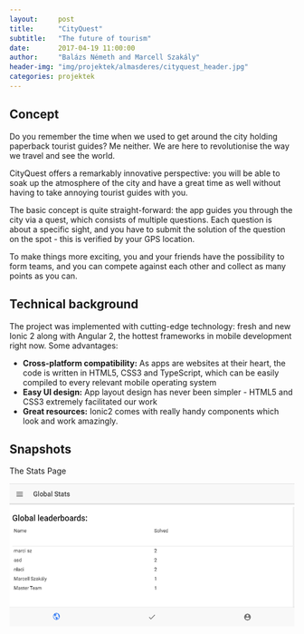 ```yaml
---
layout:     post
title:      "CityQuest"
subtitle:   "The future of tourism"
date:       2017-04-19 11:00:00
author:     "Balázs Németh and Marcell Szakály"
header-img: "img/projektek/almasderes/cityquest_header.jpg"
categories: projektek
---
```


<h2>Concept</h2>

<p>Do you remember the time when we used to get around the city holding paperback tourist guides? Me neither. We are here to revolutionise the way we travel and see the world.</p>

<p>CityQuest offers a remarkably innovative perspective: you will be able to soak up the atmosphere of the city and have a great time as well without having to take annoying tourist guides with you.</p>

<p>The basic concept is quite straight-forward: the app guides you through the city via a quest, which consists of multiple questions. Each question is about a specific sight, and you have to submit the solution of the question on the spot - this is verified by your GPS location.</p>

<p>To make things more exciting, you and your friends have the possibility to form teams, and you can compete against each other and collect as many points as you can.</p>

<h2>Technical background</h2>

<p>The project was implemented with cutting-edge technology: fresh and new Ionic 2 along with Angular 2, the hottest frameworks in mobile development right now. Some advantages:</p>

* **Cross-platform compatibility:** As apps are websites at their heart, the code is written in HTML5, CSS3 and TypeScript, which can be easily compiled to every relevant mobile operating system
* **Easy UI design:** App layout design has never been simpler - HTML5 and CSS3 extremely facilitated our work
* **Great resources:** Ionic2 comes with really handy components which look and work amazingly.

<h2>Snapshots</h2>

<p> The Stats Page</p>

![Alt](/img/projektek/almasderes/cityquest_stats.png "Stats")
